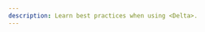 ```yaml
---
description: Learn best practices when using <Delta>.
---
```


# <Title>



.. <Title> replace:: Best practices

This article describes best practices when using <Delta>.

## Choose the right partition column

You can partition a Delta table by a column. The most commonly used partition column is `date`.
Follow these two rules of thumb for deciding on what column to partition by:

* If the cardinality of a column will be very high, do not use that column for partitioning. For example, if you partition by a column `userId` and if there can be 1M distinct user IDs, then that is a bad partitioning strategy.
* Amount of data in each partition: You can partition by a column if you expect data in that partition to be at least 1 GB.

<a id="delta-compact-files"></a>

## Compact files

If you continuously write data to a Delta table, it will over time accumulate a large number of files, especially if you add data in small batches. This can have an adverse effect on the efficiency of table reads, and it can also affect the performance of your file system. Ideally, a large number of small files should be rewritten into a smaller number of larger files on a regular basis. This is known as compaction.

You can compact a table by repartitioning it to smaller number of files. In addition, you can specify the option `dataChange` to be `false` indicates that the operation does not change the data, only rearranges the data layout. This would ensure that other concurrent operations are minimally affected due to this compaction operation.

For example, you can compact a table into 16 files:

.. code-language-tabs::

  ```scala
  val path = "..."
  val numFiles = 16

  spark.read
   .format("delta")
   .load(path)
   .repartition(numFiles)
   .write
   .option("dataChange", "false")
   .format("delta")
   .mode("overwrite")
   .save(path)
  ```

  ```python
  path = "..."
  numFiles = 16

  (spark.read
   .format("delta")
   .load(path)
   .repartition(numFiles)
   .write
   .option("dataChange", "false")
   .format("delta")
   .mode("overwrite")
   .save(path))
  ```

If your table is partitioned and you want to repartition just one partition based on a predicate, you can read only the partition using `where` and write back to that using `replaceWhere`:

.. code-language-tabs::

  ```scala
  val path = "..."
  val partition = "year = '2019'"
  val numFilesPerPartition = 16

  spark.read
   .format("delta")
   .load(path)
   .where(partition)
   .repartition(numFilesPerPartition)
   .write
   .option("dataChange", "false")
   .format("delta")
   .mode("overwrite")
   .option("replaceWhere", partition)
   .save(path)
  ```

  ```python
  path = "..."
  partition = "year = '2019'"
  numFilesPerPartition = 16

  (spark.read
   .format("delta")
   .load(path)
   .where(partition)
   .repartition(numFilesPerPartition)
   .write
   .option("dataChange", "false")
   .format("delta")
   .mode("overwrite")
   .option("replaceWhere", partition)
   .save(path))
  ```

.. warning:: Using `dataChange = false` on an operation that changes data can corrupt the data in the table.

.. note::
  This operation does not remove the old files. To remove them, run the [VACUUM](delta-utility.md#delta-vacuum) command.

<a id="delta-replace-table"></a>

## Replace the content or schema of a table

Sometimes you may want to replace a Delta table. For example:

- You discover the data in the table is incorrect and want to replace the content.
- You want to rewrite the whole table to do incompatible schema changes (such as changing column types).

While you can delete the entire directory of a Delta table and create a new table on the same path, it's *not recommended* because:

- Deleting a directory is not efficient. A directory containing very large files can take hours or even days to delete.
- You lose all content in the deleted files; it's hard to recover if you delete the wrong table.
- The directory deletion is not atomic. While you are deleting the table a concurrent query reading the table can fail or see a partial table.

If you don't need to change the table schema, you can [delete](delta-update.md#delete-from-a-table) data from a Delta table and insert your new data, or [update](delta-update.md#update-a-table) the table to fix the incorrect values.

If you want to change the table schema, you can replace the whole table atomically. For example:

.. code-language-tabs::

  .. lang:: python

    ```python
    dataframe.write \
      .format("delta") \
      .mode("overwrite") \
      .option("overwriteSchema", "true") \
      .partitionBy(<your-partition-columns>) \
      .saveAsTable("<your-table>") # Managed table
    dataframe.write \
      .format("delta") \
      .mode("overwrite") \
      .option("overwriteSchema", "true") \
      .option("path", "<your-table-path>") \
      .partitionBy(<your-partition-columns>) \
      .saveAsTable("<your-table>") # External table
    ```

  .. lang:: sql

    ```sql
    REPLACE TABLE <your-table> USING DELTA PARTITIONED BY (<your-partition-columns>) AS SELECT ... -- Managed table
    REPLACE TABLE <your-table> USING DELTA PARTITIONED BY (<your-partition-columns>) LOCATION "<your-table-path>" AS SELECT ... -- External table
    ```

  .. lang:: scala

    ```scala
    dataframe.write
      .format("delta")
      .mode("overwrite")
      .option("overwriteSchema", "true")
      .partitionBy(<your-partition-columns>)
      .saveAsTable("<your-table>") // Managed table
    dataframe.write
      .format("delta")
      .mode("overwrite")
      .option("overwriteSchema", "true")
      .option("path", "<your-table-path>")
      .partitionBy(<your-partition-columns>)
      .saveAsTable("<your-table>") // External table
    ```

There are multiple benefits with this approach:

- Overwriting a table is much faster because it doesn't need to list the directory recursively or delete any files.
- The old version of the table still exists. If you delete the wrong table you can easily retrieve the old data using [Time Travel](delta-batch.md#query-an-older-snapshot-of-a-table-time-travel).
- It's an atomic operation. Concurrent queries can still read the table while you are deleting the table.
- Because of <Delta> ACID transaction guarantees, if overwriting the table fails, the table will be in its previous state.

In addition, if you want to delete old files to save storage cost after overwriting the table, you can use [VACUUM](delta-utility.md#delta-vacuum) to delete them. It's optimized for file deletion and usually faster than deleting the entire directory.

## Spark caching

You should not use [Spark caching](optimizations/delta-cache.md#delta-and-rdd-cache-comparison) for the following reasons:

- You lose any data skipping that can come from additional filters added on top of the cached `DataFrame`.

- The data that gets cached may not be updated if the table is accessed using a different identifier (for example, you do `spark.table(x).cache()` but then write to the table using `spark.write.save(/some/path)`).

.. <Delta> replace:: Delta Lake
.. <AS> replace:: Apache Spark
